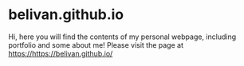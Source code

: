 # belivan.github.io

Hi, here you will find the contents of my personal webpage, including portfolio and some about me! Please visit the page at [https://](https://belivan.github.io/)https://belivan.github.io/
